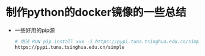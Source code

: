 # 制作python的docker镜像的一些总结

* 一些好用的pip源

    ```bash
    # 用法 RUN pip install xxx -i https://pypi.tuna.tsinghua.edu.cn/simple
    https://pypi.tuna.tsinghua.edu.cn/simple
    ```
